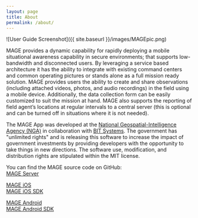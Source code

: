 ```yaml
---
layout: page
title: About
permalink: /about/
---
```


![User Guide Screenshot]({{ site.baseurl }}/images/MAGEpic.png)

MAGE provides a dynamic capability for rapidly deploying a mobile situational awareness capability in secure environments; that supports low-bandwidth and disconnected users. By leveraging a service based architecture it has the ability to integrate with existing command centers and common operating pictures or stands alone as a full mission ready solution. MAGE provides users the ability to create and share observations (including attached videos, photos, and audio recordings) in the field using a mobile device. Additionally, the data collection form can be easily customized to suit the mission at hand. MAGE also supports the reporting of field agent’s locations at regular intervals to a central server (this is optional and can be turned off in situations where it is not needed).

The MAGE App was developed at the [National Geospatial-Intelligence Agency (NGA)](https://www1.nga.mil/Pages/default.aspx) in collaboration with [BIT Systems](http://www.bit-sys.com/index.jsp). The government has "unlimited rights" and is releasing this software to increase the impact of government investments by providing developers with the opportunity to take things in new directions. The software use, modification, and distribution rights are stipulated within the MIT license.

You can find the MAGE source code on GitHub:  
 [MAGE Server](https://github.com/ngageoint/mage-server)

 [MAGE iOS](https://github.com/ngageoint/mage-ios)  
 [MAGE iOS SDK](https://github.com/ngageoint/mage-ios-sdk)

 [MAGE Android](https://github.com/ngageoint/mage-android)  
 [MAGE Android SDK](https://github.com/ngageoint/mage-android-sdk)
